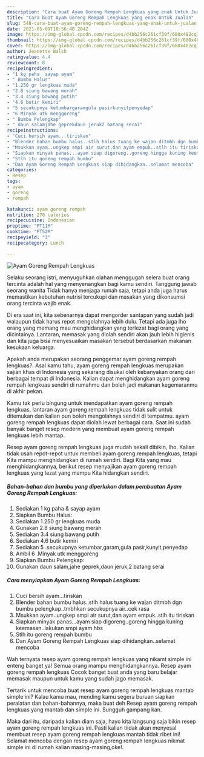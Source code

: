 ```yaml
---
description: "Cara buat Ayam Goreng Rempah Lengkuas yang enak Untuk Jualan"
title: "Cara buat Ayam Goreng Rempah Lengkuas yang enak Untuk Jualan"
slug: 548-cara-buat-ayam-goreng-rempah-lengkuas-yang-enak-untuk-jualan
date: 2021-05-09T10:56:48.204Z
image: https://img-global.cpcdn.com/recipes/d4bb256c261cf39f/680x482cq70/ayam-goreng-rempah-lengkuas-foto-resep-utama.jpg
thumbnail: https://img-global.cpcdn.com/recipes/d4bb256c261cf39f/680x482cq70/ayam-goreng-rempah-lengkuas-foto-resep-utama.jpg
cover: https://img-global.cpcdn.com/recipes/d4bb256c261cf39f/680x482cq70/ayam-goreng-rempah-lengkuas-foto-resep-utama.jpg
author: Jeanette Walsh
ratingvalue: 4.4
reviewcount: 8
recipeingredient:
- "1 kg paha  sayap ayam"
- " Bumbu Halus"
- "1.250 gr lengkuas muda"
- "2.8 siung bawang merah"
- "3.4 siung bawang putih"
- "4.6 butir kemiri"
- "5 secukupnya ketumbargaramgula pasirkunyitpenyedap"
- "6 Minyak utk menggoreng"
- " Bumbu Pelengkap"
- " daun salamjahe geprekdaun jeruk2 batang serai"
recipeinstructions:
- "Cuci bersih ayam...tiriskan"
- "Blender bahan bumbu halus..stlh halus tuang ke wajan ditmbh dgn bumbu pelengkap..tmbhkan secukupnya air..cek rasa"
- "Msukkan ayam..ungkep smpi air surut,dan ayam empuk..stlh itu tiriskan"
- "Siapkan minyak panas...ayam siap digoreng..goreng hingga kuning keemasan..lakukan smpi ayam hbs"
- "Stlh itu goreng rempah bumbu"
- "Dan Ayam Goreng Rempah Lengkuas siap dihidangkan..selamat mencoba"
categories:
- Resep
tags:
- ayam
- goreng
- rempah

katakunci: ayam goreng rempah 
nutrition: 270 calories
recipecuisine: Indonesian
preptime: "PT11M"
cooktime: "PT52M"
recipeyield: "3"
recipecategory: Lunch

---
```



![Ayam Goreng Rempah Lengkuas](https://img-global.cpcdn.com/recipes/d4bb256c261cf39f/680x482cq70/ayam-goreng-rempah-lengkuas-foto-resep-utama.jpg)

Selaku seorang istri, menyuguhkan olahan menggugah selera buat orang tercinta adalah hal yang menyenangkan bagi kamu sendiri. Tanggung jawab seorang  wanita Tidak hanya menjaga rumah saja, tetapi anda juga harus memastikan kebutuhan nutrisi tercukupi dan masakan yang dikonsumsi orang tercinta wajib enak.

Di era  saat ini, kita sebenarnya dapat mengorder santapan yang sudah jadi walaupun tidak harus repot mengolahnya lebih dulu. Tetapi ada juga lho orang yang memang mau menghidangkan yang terlezat bagi orang yang dicintainya. Lantaran, memasak yang diolah sendiri akan jauh lebih higienis dan kita juga bisa menyesuaikan masakan tersebut berdasarkan makanan kesukaan keluarga. 



Apakah anda merupakan seorang penggemar ayam goreng rempah lengkuas?. Asal kamu tahu, ayam goreng rempah lengkuas merupakan sajian khas di Indonesia yang sekarang disukai oleh kebanyakan orang dari berbagai tempat di Indonesia. Kalian dapat menghidangkan ayam goreng rempah lengkuas sendiri di rumahmu dan boleh jadi makanan kegemaranmu di akhir pekan.

Kamu tak perlu bingung untuk mendapatkan ayam goreng rempah lengkuas, lantaran ayam goreng rempah lengkuas tidak sulit untuk ditemukan dan kalian pun boleh mengolahnya sendiri di tempatmu. ayam goreng rempah lengkuas dapat diolah lewat berbagai cara. Saat ini sudah banyak banget resep modern yang membuat ayam goreng rempah lengkuas lebih mantap.

Resep ayam goreng rempah lengkuas juga mudah sekali dibikin, lho. Kalian tidak usah repot-repot untuk membeli ayam goreng rempah lengkuas, tetapi Kita mampu menghidangkan di rumah sendiri. Bagi Kita yang mau menghidangkannya, berikut resep menyajikan ayam goreng rempah lengkuas yang lezat yang mampu Kita hidangkan sendiri.

<!--inarticleads1-->

##### Bahan-bahan dan bumbu yang diperlukan dalam pembuatan Ayam Goreng Rempah Lengkuas:

1. Sediakan 1 kg paha &amp; sayap ayam
1. Siapkan  Bumbu Halus:
1. Sediakan 1.250 gr lengkuas muda
1. Gunakan 2.8 siung bawang merah
1. Sediakan 3.4 siung bawang putih
1. Sediakan 4.6 butir kemiri
1. Sediakan 5 .secukupnya ketumbar,garam,gula pasir,kunyit,penyedap
1. Ambil 6 .Minyak utk menggoreng
1. Siapkan  Bumbu Pelengkap:
1. Gunakan  daun salam,jahe geprek,daun jeruk,2 batang serai




<!--inarticleads2-->

##### Cara menyiapkan Ayam Goreng Rempah Lengkuas:

1. Cuci bersih ayam...tiriskan
1. Blender bahan bumbu halus..stlh halus tuang ke wajan ditmbh dgn bumbu pelengkap..tmbhkan secukupnya air..cek rasa
1. Msukkan ayam..ungkep smpi air surut,dan ayam empuk..stlh itu tiriskan
1. Siapkan minyak panas...ayam siap digoreng..goreng hingga kuning keemasan..lakukan smpi ayam hbs
1. Stlh itu goreng rempah bumbu
1. Dan Ayam Goreng Rempah Lengkuas siap dihidangkan..selamat mencoba




Wah ternyata resep ayam goreng rempah lengkuas yang nikamt simple ini enteng banget ya! Semua orang mampu menghidangkannya. Resep ayam goreng rempah lengkuas Cocok banget buat anda yang baru belajar memasak maupun untuk kamu yang sudah jago memasak.

Tertarik untuk mencoba buat resep ayam goreng rempah lengkuas mantab simple ini? Kalau kamu mau, mending kamu segera buruan siapkan peralatan dan bahan-bahannya, maka buat deh Resep ayam goreng rempah lengkuas yang mantab dan simple ini. Sungguh gampang kan. 

Maka dari itu, daripada kalian diam saja, hayo kita langsung saja bikin resep ayam goreng rempah lengkuas ini. Pasti kalian tiidak akan menyesal membuat resep ayam goreng rempah lengkuas mantab tidak ribet ini! Selamat mencoba dengan resep ayam goreng rempah lengkuas nikmat simple ini di rumah kalian masing-masing,oke!.

